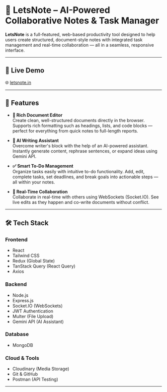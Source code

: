 # 📝 LetsNote – AI-Powered Collaborative Notes & Task Manager

**LetsNote** is a full-featured, web-based productivity tool designed to help users create structured, document-style notes with integrated task management and real-time collaboration — all in a seamless, responsive interface.

---

## 🚀 Live Demo

🌐 [letsnote.in](https://www.letsnote.in/)

---

## 📌 Features

- **📝 Rich Document Editor**  
  Create clean, well-structured documents directly in the browser. Supports rich formatting such as headings, lists, and code blocks — perfect for everything from quick notes to full-length reports.

- **🤖 AI Writing Assistant**  
  Overcome writer's block with the help of an AI-powered assistant. Instantly generate content, rephrase sentences, or expand ideas using Gemini API.

- **✅ Smart To-Do Management**  
  Organize tasks easily with intuitive to-do functionality. Add, edit, complete tasks, set deadlines, and break goals into actionable steps — all within your notes.

- **🔄 Real-Time Collaboration**  
  Collaborate in real-time with others using WebSockets (Socket.IO). See live edits as they happen and co-write documents without conflict.

---

## 🛠 Tech Stack

### Frontend
- React
- Tailwind CSS
- Redux (Global State)
- TanStack Query (React Query)
- Axios

### Backend
- Node.js
- Express.js
- Socket.IO (WebSockets)
- JWT Authentication
- Multer (File Upload)
- Gemini API (AI Assistant)

### Database
- MongoDB

### Cloud & Tools
- Cloudinary (Media Storage)
- Git & GitHub
- Postman (API Testing)

---


